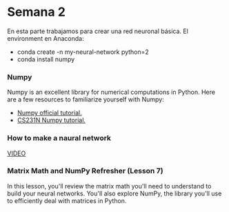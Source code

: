 # Semana 2
En esta parte trabajamos para crear una red neuronal básica. El environment en Anaconda:
- conda create -n my-neural-network python=2
- conda install numpy

### Numpy
Numpy is an excellent library for numerical computations in Python. Here are a few resources to familiarize yourself with Numpy:
- [Numpy official tutorial.](https://docs.scipy.org/doc/numpy-dev/user/quickstart.html)
- [CS231N Numpy tutorial.](http://cs231n.github.io/python-numpy-tutorial/)

### How to make a naural network
[VIDEO](https://www.youtube.com/watch?v=tTWOgPDJN9Q)

### Matrix Math and NumPy Refresher (Lesson 7)
In this lesson, you'll review the matrix math you'll need to understand to build your neural networks. 
You'll also explore NumPy, the library you'll use to efficiently deal with matrices in Python.
